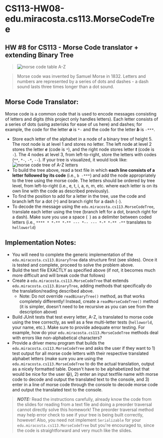 # CS113-HW08-edu.miracosta.cs113.MorseCodeTree
## HW #8 for CS113 - Morse Code translator + extending Binary Tree

>![morse code table A-Z](http://cache3.asset-cache.net/xt/501817992.jpg?v=1&g=fs1|0|SKP232|17|992&s=1&b=Njkz)

> Morse code was invented by Samuel Morse in 1832. Letters and numbers are represented by a series of dots and dashes - a dash sound lasts three times longer than a dot sound.


## Morse Code Translator:
Morse code is a common code that is used to encode messages consisting of letters and digits (this project only handles letters).  Each letter consists of a series of dots (using asterisks for ease of us here) and dashes; for example, the code for the letter ***a*** is `*-` and the code for the letter ***b*** is `-***`.

 - Store each letter of the alphabet in a node of a binary tree of height 5.  The root node is at level 1 and stores no letter. The left node at level 2 stores the letter ***e*** (code is `*`), and the right node stores letter ***t*** (code is `-`).  The 4 nodes at level 3, from left-to-right, store the letters with codes (`**`, `*-`, `-*`, `--`).  If your tree is visualized, it would look like:
![morse code tree of A-Z letters](https://i.imgur.com/v8Lr6Nl.png)
 - To build the tree above, read a text file in which **each line consists of a letter followed by its code** (i.e., `b -***`) and add the node appropriately to the tree using the morse code. The letters should be ordered by tree level, from left-to-right (i.e., e, t, i, a, n, m, etc. where each letter is on its own line with the code as described previously).
 - To find the position to add for a letter in the tree, use the code and branch left for a dot 
 (`*`) and branch right for a dash (`-`).
 - To decode the message using the `edu.miracosta.cs113.MorseCodeTree`, translate each letter using the tree (branch left for a dot, branch right for a dash).  Make sure you use a space (` `) as a delimiter  between coded letters (i.e., `**** * *-** *-** --- *-- --- *-* *-** -**`  translates to `helloworld`)

## Implementation Notes:
- You will need to complete the generic implementation of the `edu.miracosta.cs113.BinaryTree` data structure first (see slides).  Once it is tested and complete, proceed to solve the problem above.
- Build the text file EXACTLY as specified above (if not, it becomes much more difficult and will break code that follows)
- Create a `edu.miracosta.cs113.MorseCodeTree` that extends `edu.miracosta.cs113.BinaryTree`, adding methods that specifically do the translation/reading described above.
	- Note: Do not override `readBinaryTree()` method, as that works completely differently! Instead, create a `readMorseCodeTree()` method (it is simpler, doesn't need to be recursive as you can see from the description above)
- Build JUnit tests that test every letter, A-Z, is translated to morse code using the tree correctly, as well as a few multi-letter tests (`helloworld`, your name, etc.).  Make sure to provide adequate error testing.  For example, how do your `edu.miracosta.cs113.MorseCodeTree` methods deal with errors like non-alphabetical characters?
- Provide a driver menu program that builds the `edu.miracosta.cs113.MorseCodeTree` and asks the user if they want to 1) test output for all morse code letters with their respective translated alphabet letters (make sure you are using the `edu.miracosta.cs113.MorseCodeTree` to do the actual translation, output as a nicely formatted table. Doesn't have to be alphabetized but that would be nice for the user :smiley:), 2) enter an input textfile name with morse code to decode and output the translated text to the console, and 3) enter in a line of morse code through the console to decode morse code and output the translated text to the console.


> ***NOTE:*** Read the instructions carefully, already know the code from the slides for reading from a text file and doing a preorder traversal cannot directly solve this homework!  The preorder traversal method may help error check to see if your tree is being built correctly, however!  Also, you need not implement `Serializable` for your `edu.miracosta.cs113.MorseCodeTree` but you're encouraged to, since the code is straightforward and very much like the slides.
